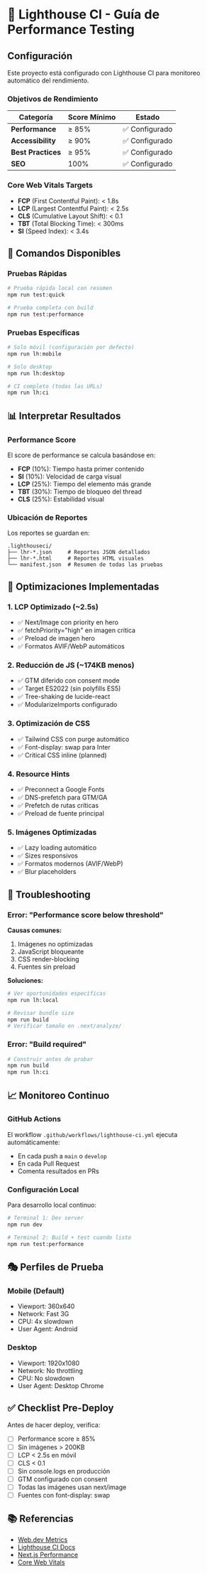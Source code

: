 # 🚦 Lighthouse CI - Guía de Performance Testing

## Configuración

Este proyecto está configurado con Lighthouse CI para monitoreo automático del rendimiento.

### Objetivos de Rendimiento

| Categoría | Score Mínimo | Estado |
|-----------|--------------|--------|
| **Performance** | ≥ 85% | ✅ Configurado |
| **Accessibility** | ≥ 90% | ✅ Configurado |
| **Best Practices** | ≥ 95% | ✅ Configurado |
| **SEO** | 100% | ✅ Configurado |

### Core Web Vitals Targets

- **FCP** (First Contentful Paint): < 1.8s
- **LCP** (Largest Contentful Paint): < 2.5s
- **CLS** (Cumulative Layout Shift): < 0.1
- **TBT** (Total Blocking Time): < 300ms
- **SI** (Speed Index): < 3.4s

## 🚀 Comandos Disponibles

### Pruebas Rápidas

```bash
# Prueba rápida local con resumen
npm run test:quick

# Prueba completa con build
npm run test:performance
```

### Pruebas Específicas

```bash
# Solo móvil (configuración por defecto)
npm run lh:mobile

# Solo desktop
npm run lh:desktop

# CI completo (todas las URLs)
npm run lh:ci
```

## 📊 Interpretar Resultados

### Performance Score

El score de performance se calcula basándose en:
- **FCP** (10%): Tiempo hasta primer contenido
- **SI** (10%): Velocidad de carga visual
- **LCP** (25%): Tiempo del elemento más grande
- **TBT** (30%): Tiempo de bloqueo del thread
- **CLS** (25%): Estabilidad visual

### Ubicación de Reportes

Los reportes se guardan en:
```
.lighthouseci/
├── lhr-*.json     # Reportes JSON detallados
├── lhr-*.html     # Reportes HTML visuales
└── manifest.json  # Resumen de todas las pruebas
```

## 🎯 Optimizaciones Implementadas

### 1. **LCP Optimizado** (~2.5s)
- ✅ Next/Image con priority en hero
- ✅ fetchPriority="high" en imagen crítica
- ✅ Preload de imagen hero
- ✅ Formatos AVIF/WebP automáticos

### 2. **Reducción de JS** (~174KB menos)
- ✅ GTM diferido con consent mode
- ✅ Target ES2022 (sin polyfills ES5)
- ✅ Tree-shaking de lucide-react
- ✅ ModularizeImports configurado

### 3. **Optimización de CSS**
- ✅ Tailwind CSS con purge automático
- ✅ Font-display: swap para Inter
- ✅ Critical CSS inline (planned)

### 4. **Resource Hints**
- ✅ Preconnect a Google Fonts
- ✅ DNS-prefetch para GTM/GA
- ✅ Prefetch de rutas críticas
- ✅ Preload de fuente principal

### 5. **Imágenes Optimizadas**
- ✅ Lazy loading automático
- ✅ Sizes responsivos
- ✅ Formatos modernos (AVIF/WebP)
- ✅ Blur placeholders

## 🔧 Troubleshooting

### Error: "Performance score below threshold"

**Causas comunes:**
1. Imágenes no optimizadas
2. JavaScript bloqueante
3. CSS render-blocking
4. Fuentes sin preload

**Soluciones:**
```bash
# Ver oportunidades específicas
npm run lh:local

# Revisar bundle size
npm run build
# Verificar tamaño en .next/analyze/
```

### Error: "Build required"

```bash
# Construir antes de probar
npm run build
npm run lh:ci
```

## 📈 Monitoreo Continuo

### GitHub Actions

El workflow `.github/workflows/lighthouse-ci.yml` ejecuta automáticamente:
- En cada push a `main` o `develop`
- En cada Pull Request
- Comenta resultados en PRs

### Configuración Local

Para desarrollo local continuo:
```bash
# Terminal 1: Dev server
npm run dev

# Terminal 2: Build + test cuando listo
npm run test:performance
```

## 🎭 Perfiles de Prueba

### Mobile (Default)
- Viewport: 360x640
- Network: Fast 3G
- CPU: 4x slowdown
- User Agent: Android

### Desktop
- Viewport: 1920x1080
- Network: No throttling
- CPU: No slowdown
- User Agent: Desktop Chrome

## ✅ Checklist Pre-Deploy

Antes de hacer deploy, verifica:

- [ ] Performance score ≥ 85%
- [ ] Sin imágenes > 200KB
- [ ] LCP < 2.5s en móvil
- [ ] CLS < 0.1
- [ ] Sin console.logs en producción
- [ ] GTM configurado con consent
- [ ] Todas las imágenes usan next/image
- [ ] Fuentes con font-display: swap

## 📚 Referencias

- [Web.dev Metrics](https://web.dev/metrics/)
- [Lighthouse CI Docs](https://github.com/GoogleChrome/lighthouse-ci)
- [Next.js Performance](https://nextjs.org/docs/advanced-features/measuring-performance)
- [Core Web Vitals](https://web.dev/vitals/)